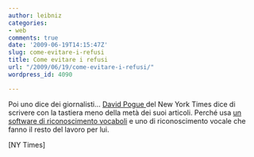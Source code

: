 ```yaml
---
author: leibniz
categories:
- web
comments: true
date: '2009-06-19T14:15:47Z'
slug: come-evitare-i-refusi
title: Come evitare i refusi
url: "/2009/06/19/come-evitare-i-refusi/"
wordpress_id: 4090

---
```

Poi uno dice dei giornalisti... [David Pogue ](https://pogue.blogs.nytimes.com/2009/06/18/pogues-productivity-secrets-revealed/)del New York Times dice di scrivere con la tastiera meno della metà dei suoi articoli. Perché usa [un software di riconoscimento vocaboli](https://pogue.blogs.nytimes.com/2009/05/21/typing-expansion-software/) e uno di riconoscimento vocale che fanno il resto del lavoro per lui.

[NY Times]
